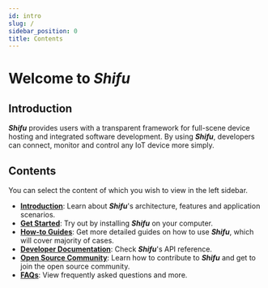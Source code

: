 ```yaml
---
id: intro
slug: /
sidebar_position: 0
title: Contents
---
```


# Welcome to ***Shifu***

## Introduction

***Shifu*** provides users with a transparent framework for full-scene device hosting and integrated software development. By using ***Shifu***, developers can connect, monitor and control any IoT device more simply. 

## Contents

You can select the content of which you wish to view in the left sidebar.

- [**Introduction**](./introduction.md): Learn about ***Shifu***'s architecture, features and application scenarios.
- [**Get Started**](./tutorials/): Try out by installing ***Shifu*** on your computer.
- [**How-to Guides**](./guides/): Get more detailed guides on how to use ***Shifu***, which will cover majority of cases.
- [**Developer Documentation**](./references/): Check ***Shifu***'s API reference.
- [**Open Source Community**](./community/): Learn how to contribute to ***Shifu*** and get to join the open source community.
- [**FAQs**](./FAQs/): View frequently asked questions and more.
